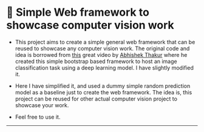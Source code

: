 # :rocket: Simple Web framework to showcase computer vision work

- This project aims to create a simple general web framework that can be reused to showcase any computer vision work. The original code and idea is borrowed from [this](https://www.youtube.com/watch?v=BUh76-xD5qU) great video by [Abhishek Thakur](https://www.kaggle.com/abhishek) where he created this simple bootstrap based framework to host an image classification task using a deep learning model. I have slightly modified it. 

- Here I have simplified it, and used a dummy simple random prediction model as a baseline just to create the web framework. The idea is, this project can be reused for other actual computer vision project to showcase your work.  

- Feel free to use it.

----